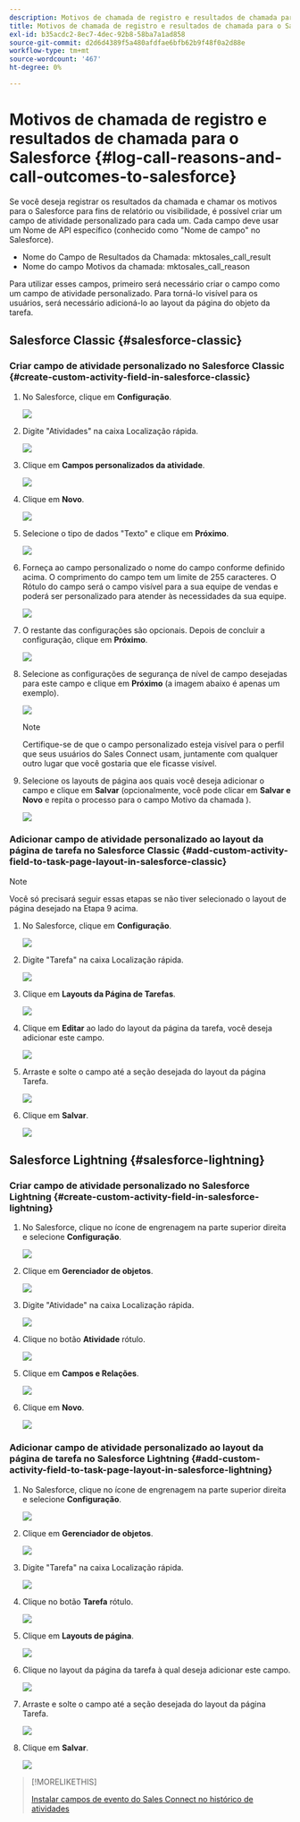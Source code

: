 ```yaml
---
description: Motivos de chamada de registro e resultados de chamada para o Salesforce - Documentos da Marketo - Documentação do produto
title: Motivos de chamada de registro e resultados de chamada para o Salesforce
exl-id: b35acdc2-8ec7-4dec-92b8-58ba7a1ad858
source-git-commit: d2d6d4389f5a480afdfae6bfb62b9f48f0a2d88e
workflow-type: tm+mt
source-wordcount: '467'
ht-degree: 0%

---
```


# Motivos de chamada de registro e resultados de chamada para o Salesforce {#log-call-reasons-and-call-outcomes-to-salesforce}

Se você deseja registrar os resultados da chamada e chamar os motivos para o Salesforce para fins de relatório ou visibilidade, é possível criar um campo de atividade personalizado para cada um. Cada campo deve usar um Nome de API específico (conhecido como &quot;Nome de campo&quot; no Salesforce).

* Nome do Campo de Resultados da Chamada: mktosales_call_result
* Nome do campo Motivos da chamada: mktosales_call_reason

Para utilizar esses campos, primeiro será necessário criar o campo como um campo de atividade personalizado. Para torná-lo visível para os usuários, será necessário adicioná-lo ao layout da página do objeto da tarefa.

## Salesforce Classic {#salesforce-classic}

### Criar campo de atividade personalizado no Salesforce Classic  {#create-custom-activity-field-in-salesforce-classic}

1. No Salesforce, clique em **Configuração**.

   ![](assets/log-call-reasons-and-call-outcomes-to-salesforce-1.png)

1. Digite &quot;Atividades&quot; na caixa Localização rápida.

   ![](assets/log-call-reasons-and-call-outcomes-to-salesforce-2.png)

1. Clique em **Campos personalizados da atividade**.

   ![](assets/log-call-reasons-and-call-outcomes-to-salesforce-3.png)

1. Clique em **Novo**.

   ![](assets/log-call-reasons-and-call-outcomes-to-salesforce-4.png)

1. Selecione o tipo de dados &quot;Texto&quot; e clique em **Próximo**.

   ![](assets/log-call-reasons-and-call-outcomes-to-salesforce-5.png)

1. Forneça ao campo personalizado o nome do campo conforme definido acima. O comprimento do campo tem um limite de 255 caracteres. O Rótulo do campo será o campo visível para a sua equipe de vendas e poderá ser personalizado para atender às necessidades da sua equipe.

   ![](assets/log-call-reasons-and-call-outcomes-to-salesforce-6.png)

1. O restante das configurações são opcionais. Depois de concluir a configuração, clique em **Próximo**.

   ![](assets/log-call-reasons-and-call-outcomes-to-salesforce-7.png)

1. Selecione as configurações de segurança de nível de campo desejadas para este campo e clique em **Próximo** (a imagem abaixo é apenas um exemplo).

   ![](assets/log-call-reasons-and-call-outcomes-to-salesforce-8.png)

   >[!NOTE]
   >
   >Certifique-se de que o campo personalizado esteja visível para o perfil que seus usuários do Sales Connect usam, juntamente com qualquer outro lugar que você gostaria que ele ficasse visível.

1. Selecione os layouts de página aos quais você deseja adicionar o campo e clique em **Salvar** (opcionalmente, você pode clicar em **Salvar e Novo** e repita o processo para o campo Motivo da chamada ).

   ![](assets/log-call-reasons-and-call-outcomes-to-salesforce-9.png)

### Adicionar campo de atividade personalizado ao layout da página de tarefa no Salesforce Classic {#add-custom-activity-field-to-task-page-layout-in-salesforce-classic}

>[!NOTE]
>
>Você só precisará seguir essas etapas se não tiver selecionado o layout de página desejado na Etapa 9 acima.

1. No Salesforce, clique em **Configuração**.

   ![](assets/log-call-reasons-and-call-outcomes-to-salesforce-10.png)

1. Digite &quot;Tarefa&quot; na caixa Localização rápida.

   ![](assets/log-call-reasons-and-call-outcomes-to-salesforce-11.png)

1. Clique em **Layouts da Página de Tarefas**.

   ![](assets/log-call-reasons-and-call-outcomes-to-salesforce-12.png)

1. Clique em **Editar** ao lado do layout da página da tarefa, você deseja adicionar este campo.

   ![](assets/log-call-reasons-and-call-outcomes-to-salesforce-13.png)

1. Arraste e solte o campo até a seção desejada do layout da página Tarefa.

   ![](assets/log-call-reasons-and-call-outcomes-to-salesforce-14.png)

1. Clique em **Salvar**.

   ![](assets/log-call-reasons-and-call-outcomes-to-salesforce-15.png)

## Salesforce Lightning {#salesforce-lightning}

### Criar campo de atividade personalizado no Salesforce Lightning {#create-custom-activity-field-in-salesforce-lightning}

1. No Salesforce, clique no ícone de engrenagem na parte superior direita e selecione **Configuração**.

   ![](assets/log-call-reasons-and-call-outcomes-to-salesforce-16.png)

1. Clique em **Gerenciador de objetos**.

   ![](assets/log-call-reasons-and-call-outcomes-to-salesforce-17.png)

1. Digite &quot;Atividade&quot; na caixa Localização rápida.

   ![](assets/log-call-reasons-and-call-outcomes-to-salesforce-18.png)

1. Clique no botão **Atividade** rótulo.

   ![](assets/log-call-reasons-and-call-outcomes-to-salesforce-19.png)

1. Clique em **Campos e Relações**.

   ![](assets/log-call-reasons-and-call-outcomes-to-salesforce-20.png)

1. Clique em **Novo**.

   ![](assets/log-call-reasons-and-call-outcomes-to-salesforce-21.png)

### Adicionar campo de atividade personalizado ao layout da página de tarefa no Salesforce Lightning {#add-custom-activity-field-to-task-page-layout-in-salesforce-lightning}

1. No Salesforce, clique no ícone de engrenagem na parte superior direita e selecione **Configuração**.

   ![](assets/log-call-reasons-and-call-outcomes-to-salesforce-22.png)

1. Clique em **Gerenciador de objetos**.

   ![](assets/log-call-reasons-and-call-outcomes-to-salesforce-23.png)

1. Digite &quot;Tarefa&quot; na caixa Localização rápida.

   ![](assets/log-call-reasons-and-call-outcomes-to-salesforce-24.png)

1. Clique no botão **Tarefa** rótulo.

   ![](assets/log-call-reasons-and-call-outcomes-to-salesforce-25.png)

1. Clique em **Layouts de página**.

   ![](assets/log-call-reasons-and-call-outcomes-to-salesforce-26.png)

1. Clique no layout da página da tarefa à qual deseja adicionar este campo.

   ![](assets/log-call-reasons-and-call-outcomes-to-salesforce-27.png)

1. Arraste e solte o campo até a seção desejada do layout da página Tarefa.

   ![](assets/log-call-reasons-and-call-outcomes-to-salesforce-28.png)

1. Clique em **Salvar**.

   ![](assets/log-call-reasons-and-call-outcomes-to-salesforce-29.png)

>[!MORELIKETHIS]
>
>[Instalar campos de evento do Sales Connect no histórico de atividades](/help/marketo/product-docs/marketo-sales-connect/crm/salesforce-customization/install-sales-connect-event-fields-on-activity-history.md)
